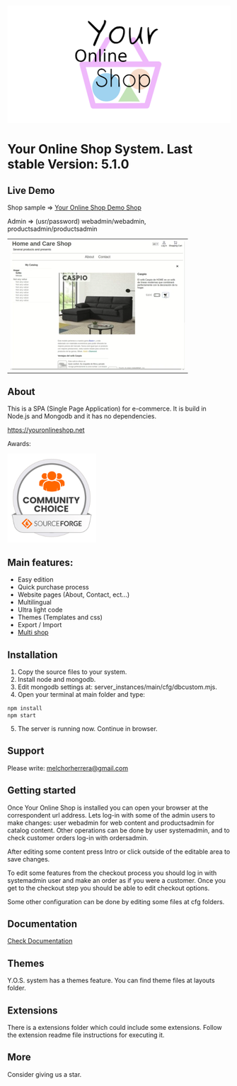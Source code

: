 ![Your Online Shop](assets/logotype.png "Your Online Shop")

# Your Online Shop System. Last stable Version: 5.1.0

## Live Demo

Shop sample => [Your Online Shop Demo Shop](https://youronlineshop.net/sample/)

Admin => (usr/password) webadmin/webadmin, productsadmin/productsadmin


<table>
  <tr>
    <td>
    <a href="https://youtu.be/PD_olszbGWA"><img src="assets/youtube.webp"></a>
    </td>
  </tr>
</table>

## About

This is a SPA (Single Page Application) for e-commerce. It is build in Node.js and Mongodb and it has no dependencies.

https://youronlineshop.net

Awards:

<img src="assets/oss-community-choice-white.svg" alt="Community choice" width="200"/>

## Main features:

- Easy edition
- Quick purchase process
- Website pages (About, Contact, ect...)
- Multilingual
- Ultra light code
- Themes (Templates and css)
- Export / Import
- [Multi shop](docs/multishopguide.md)


## Installation

1. Copy the source files to your system.
2. Install node and mongodb.
3. Edit mongodb settings at: server_instances/main/cfg/dbcustom.mjs.
4. Open your terminal at main folder and type:
```
npm install 
npm start
```
5. The server is running now. Continue in browser.

## Support

Please write: melchorherrera@gmail.com


## Getting started

Once Your Online Shop is installed you can open your browser at the correspondent url address. Lets log-in with some of the admin users to make changes: user webadmin for web content and productsadmin for catalog content. Other operations can be done by user systemadmin, and to check customer orders log-in with ordersadmin.

After editing some content press Intro or click outside of the editable area to save changes.

To edit some features from the checkout process you should log in with systemadmin user and make an order as if you were a customer. Once you get to the checkout step you should be able to edit checkout options.

Some other configuration can be done by editing some files at cfg folders.


## Documentation

[Check Documentation](docs/overview.md)


## Themes

Y.O.S. system has a themes feature. You can find theme files at layouts folder.


## Extensions

There is a extensions folder which could include some extensions. Follow the extension readme file instructions for executing it.


## More

Consider giving us a star.

